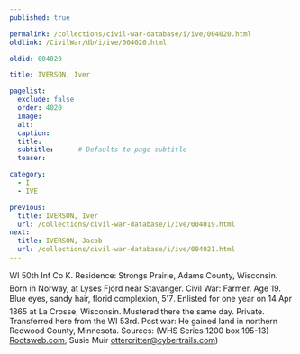 ```yaml
---
published: true

permalink: /collections/civil-war-database/i/ive/004020.html
oldlink: /CivilWar/db/i/ive/004020.html

oldid: 004020

title: IVERSON, Iver

pagelist:
  exclude: false
  order: 4020
  image: 
  alt:
  caption:
  title:
  subtitle:      # Defaults to page subtitle
  teaser:

category: 
  - I 
  - IVE

previous:
  title: IVERSON, Iver
  url: /collections/civil-war-database/i/ive/004019.html  
next:
  title: IVERSON, Jacob
  url: /collections/civil-war-database/i/ive/004021.html   
---
```

WI 50th Inf Co K. Residence: Strong&#146;s Prairie, Adams County, Wisconsin. Born in Norway, at Lyses Fjord near Stavanger. Civil War: Farmer. Age 19. Blue eyes, sandy hair, florid complexion, 5&#39;7&#148;. Enlisted for one year on 14 Apr 1865 at La Crosse, Wisconsin. Mustered there the same day. Private. Transferred here from the WI 53rd. Post war: He gained land in northern Redwood County, Minnesota. Sources: (WHS Series 1200 box 195-13) [Rootsweb.com](http://Rootsweb.com/), Susie Muir [ottercritter@cybertrails.com](mailto:ottercritter@cybertrails.com))